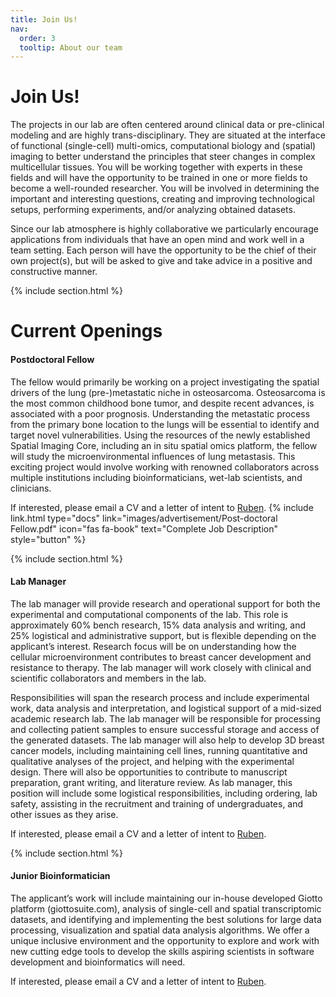 ```yaml
---
title: Join Us!
nav:
  order: 3
  tooltip: About our team
---
```


# <i class="fas fa-users"></i>Join Us!
The projects in our lab are often centered around clinical data or pre-clinical modeling and are highly trans-disciplinary. They are situated at the interface of functional (single-cell) multi-omics, computational biology and (spatial) imaging to better understand the principles that steer changes in complex multicellular tissues. You will be working together with experts in these fields and will have the opportunity to be trained in one or more fields to become a well-rounded researcher. You will be involved in determining the important and interesting questions, creating and improving technological setups, performing experiments, and/or analyzing obtained datasets.

Since our lab atmosphere is highly collaborative we particularly encourage applications from individuals that have an open mind and work well in a team setting. Each person will have the opportunity to be the chief of their own project(s), but will be asked to give and take advice in a positive and constructive manner. 

{% include section.html %}

# Current Openings

#### Postdoctoral Fellow

The fellow would primarily be working on a project investigating the spatial drivers of the lung (pre-)metastatic niche in osteosarcoma. Osteosarcoma is the most common childhood bone tumor, and despite recent advances, is associated with a poor prognosis. Understanding the metastatic process from the primary bone location to the lungs will be essential to identify and target novel vulnerabilities. Using the resources of the newly established Spatial Imaging Core, including an in situ spatial omics platform, the fellow will study the microenvironmental influences of lung metastasis. This exciting project would involve working with renowned collaborators across multiple institutions including bioinformaticians, wet-lab scientists, and clinicians.

If interested, please email a CV and a letter of intent to [Ruben](rdries@bu.edu).
{%
  include link.html
  type="docs"
  link="images/advertisement/Post-doctoral Fellow.pdf"
  icon="fas fa-book"
  text="Complete Job Description"
  style="button"
%}

{% include section.html %}

#### Lab Manager

The lab manager will provide research and operational support for both the experimental and computational components of the lab. This role is approximately 60% bench research, 15% data analysis and writing, and 25% logistical and administrative support, but is flexible depending on the applicant’s interest. Research focus will be on understanding how the cellular microenvironment contributes to breast cancer development and resistance to therapy. The lab manager will work closely with clinical and scientific collaborators and members in the lab.
 
Responsibilities will span the research process and include experimental work, data analysis and interpretation, and logistical support of a mid-sized academic research lab. The lab manager will be responsible for processing and collecting patient samples to ensure successful storage and access of the generated datasets. The lab manager will also help to develop 3D breast cancer models, including maintaining cell lines, running quantitative and qualitative analyses of the project, and helping with the experimental design. There will also be opportunities to contribute to manuscript preparation, grant writing, and literature review. As lab manager, this position will include some logistical responsibilities, including ordering, lab safety, assisting in the recruitment and training of undergraduates, and other issues as they arise.

If interested, please email a CV and a letter of intent to [Ruben](rdries@bu.edu).

{% include section.html %}

#### Junior Bioinformatician

The applicant’s work will include maintaining our in-house developed Giotto platform (giottosuite.com), analysis of single-cell and spatial transcriptomic datasets, and identifying and implementing the best solutions for large data processing, visualization and spatial data analysis algorithms. We offer a unique inclusive environment and the opportunity to explore and work with new cutting edge tools to develop the skills aspiring scientists in software development and bioinformatics will need.

If interested, please email a CV and a letter of intent to [Ruben](rdries@bu.edu).



